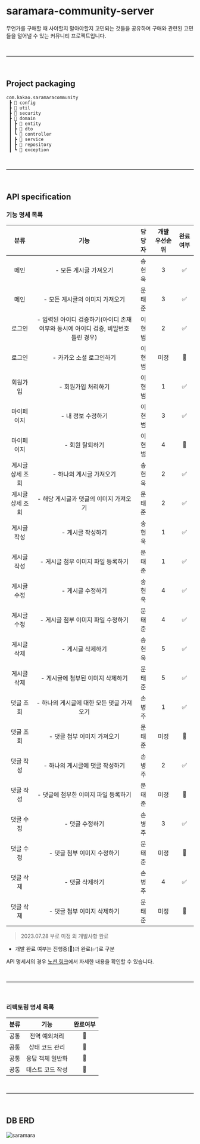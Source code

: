 # saramara-community-server
무언가를 구매할 때 사야할지 말아야할지 고민되는 것들을 공유하며 구매와 관련된 고민들을 덜어낼 수 있는 커뮤니티 프로젝트입니다.

<br><hr><br>

## Project packaging

```
com.kakao.saramaracommunity
 ┣ 📂 config
 ┣ 📂 util
 ┣ 📂 security
 ┣ 📂 domain
 ┃ ┣ 📂 entity
 ┃ ┣ 📂 dto
 ┃ ┗ 📂 controller
 ┃ ┣ 📂 service
 ┃ ┣ 📂 repository
 ┃ ┗ 📂 exception
```

<br><hr><br>

## API specification

### 기능 명세 목록

|분류|기능|담당자|개발 우선순위|완료여부|
|:--:|:--:|:--:|:--:|:--:|
|메인|- 모든 게시글 가져오기|송헌욱|3|✅|
|메인|- 모든 게시글의 이미지 가져오기|문태준|3|✅|
|로그인|- 입력된 아이디 검증하기(아이디 존재 여부와 동시에 아이디 검증, 비밀번호 틀린 경우)|이현범|2|✅|
|로그인|- 카카오 소셜 로그인하기|이현범|미정|💬|
|회원가입|- 회원가입 처리하기|이현범|1|✅|
|마이페이지|- 내 정보 수정하기|이현범|3|✅|
|마이페이지|- 회원 탈퇴하기|이현범|4|💬|
|게시글 상세 조회|- 하나의 게시글 가져오기|송헌욱|2|✅|
|게시글 상세 조회|- 해당 게시글과 댓글의 이미지 가져오기|문태준|2|✅|
|게시글 작성|- 게시글 작성하기|송헌욱|1|✅|
|게시글 작성|- 게시글 첨부 이미지 파일 등록하기|문태준|1|✅|
|게시글 수정|- 게시글 수정하기|송헌욱|4|✅|
|게시글 수정|- 게시글 첨부 이미지 파일 수정하기|문태준|4|✅|
|게시글 삭제|- 게시글 삭제하기|송헌욱|5|✅|
|게시글 삭제|- 게시글에 첨부된 이미지 삭제하기|문태준|5|✅|
|댓글 조회|- 하나의 게시글에 대한 모든 댓글 가져오기|손병주|1|✅|
|댓글 조회|- 댓글 첨부 이미지 가져오기|문태준|미정|💬|
|댓글 작성|- 하나의 게시글에 댓글 작성하기|손병주|2|✅|
|댓글 작성|- 댓글에 첨부한 이미지 파일 등록하기|문태준|미정|💬|
|댓글 수정|- 댓글 수정하기|손병주|3|✅|
|댓글 수정|- 댓글 첨부 이미지 수정하기|문태준|미정|💬|
|댓글 삭제|- 댓글 삭제하기|손병주|4|✅|
|댓글 삭제|- 댓글 첨부 이미지 삭제하기|문태준|미정|💬|

> 2023.07.28 부로 미정 외 개발사항 완료
* 개발 완료 여부는 진행중(💬)과 완료(✅)로 구분

API 명세서의 경우 [노션 링크](https://www.notion.so/API-bbd684c73e4d41c3b27a5872a4717060?pvs=4)에서 자세한 내용을 확인할 수 있습니다.

<br><hr><br>

### 리팩토링 명세 목록

|분류|기능|완료여부|
|:--:|:--:|:--:|
|공통|전역 예외처리|💬|
|공통|상태 코드 관리|💬|
|공통|응답 객체 일반화|💬|
|공통|테스트 코드 작성|💬|

<br><hr><br>

## DB ERD

![saramara](https://github.com/four-uncles/saramara-community-server/assets/59594946/ef6b3879-1149-44e1-a5ad-7194a8c2a486)
